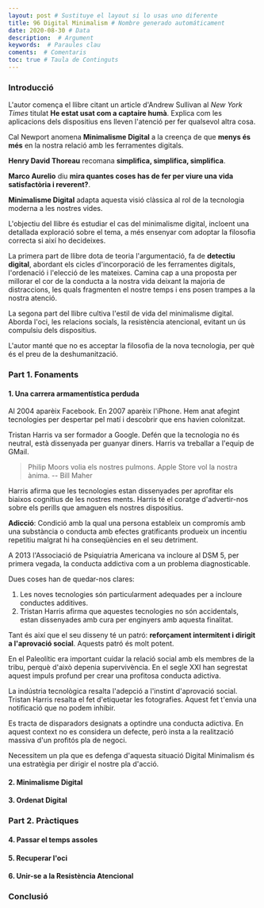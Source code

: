 ```yaml
---
layout: post # Sustituye el layout si lo usas uno diferente
title: 96 Digital Minimalism # Nombre generado automáticament
date: 2020-08-30 # Data
description:  # Argument
keywords:  # Paraules clau
coments:  # Comentaris
toc: true # Taula de Continguts
---
```


### Introducció ###

L'autor comença el llibre citant un article d'Andrew Sullivan al *New York Times* titulat **He estat usat com a captaire humà**. Explica com les aplicacions dels dispositius ens lleven l'atenció per fer qualsevol altra cosa.

Cal Newport anomena **Minimalisme Digital** a la creença de que **menys és més** en la nostra relació amb les ferramentes digitals.

**Henry David Thoreau** recomana **simplifica, simplifica, simplifica**.

**Marco Aurelio** diu **mira quantes coses has de fer per viure una vida satisfactòria i reverent?**.

**Minimalisme Digital** adapta aquesta visió clàssica al rol de la tecnologia moderna a les nostres vides.

L'objectiu del llibre és estudiar el cas del minimalisme digital, incloent una detallada exploració sobre el tema, a més ensenyar com adoptar la filosofia correcta si així ho decideixes.

La primera part de llibre dota de teoria l'argumentació, fa de **detectiu digital**, abordant els cicles d'incorporació de les ferramentes digitals, l'ordenació i l'elecció de les mateixes. Camina cap a una proposta per millorar el cor de la conducta a la nostra vida deixant la majoria de distraccions, les quals fragmenten el nostre temps i ens posen trampes a la nostra atenció.

La segona part del llibre cultiva l'estil de vida del minimalisme digital. Aborda l'oci, les relacions socials, la resistència atencional, evitant un ús compulsiu dels dispositius.

L'autor manté que no es acceptar la filosofia de la nova tecnologia, per què és el preu de la deshumanització.

### Part 1. Fonaments ###

#### 1. Una carrera armamentística perduda ####

Al 2004 aparèix Facebook. En 2007 aparèix l'iPhone. Hem anat afegint tecnologies per despertar pel matí i descobrir que ens havien colonitzat.

Tristan Harris va ser formador a Google. Defén que la tecnologia no és neutral, està dissenyada per guanyar diners. Harris va treballar a l'equip de GMail.

> Philip Moors volia els nostres pulmons.
> Apple Store vol la nostra ànima.
> -- Bill Maher

Harris afirma que les tecnologies estan dissenyades per aprofitar els biaixos cognitius de les nostres ments. Harris té el coratge d'advertir-nos sobre els perills que amaguen els nostres dispositius.

**Adicció**: Condició amb la qual una persona estableix un compromís amb una substància o conducta amb efectes gratificants produeix un incentiu repetitiu malgrat hi ha conseqüències en el seu detriment.

A 2013 l'Associació de Psiquiatria Americana va incloure al DSM 5, per primera vegada, la conducta addictiva com a un problema diagnosticable.

Dues coses han de quedar-nos clares:

1. Les noves tecnologies són particularment adequades per a incloure conductes additives.
2. Tristan Harris afirma que aquestes tecnologies no són accidentals, estan dissenyades amb cura per enginyers amb aquesta finalitat.

Tant és així que el seu disseny té un patró: **reforçament intermitent i dirigit a l'aprovació social**. Aquests patró és molt potent.

En el Paleolític era important cuidar la relació social amb els membres de la tribu, perquè d'això depenia supervivència. En el segle XXI han segrestat aquest impuls profund per crear una profitosa conducta adictiva.

La indústria tecnològica resalta l'adepció a l'instint d'aprovació social. Tristan Harris resalta el fet d'etiquetar les fotografies. Aquest fet t'envia una notificació que no podem inhibir.

Es tracta de disparadors designats a optindre una conducta adictiva. En aquest context no es considera un defecte, però insta a la realització massiva d'un profitós pla de negoci.

Necessitem un pla que es defenga d'aquesta situació Digital Minimalism és una estratègia per dirigir el nostre pla d'acció.


#### 2. Minimalisme Digital ####

#### 3. Ordenat Digital ####

### Part 2. Pràctiques ###

#### 4. Passar el temps assoles ####

#### 5. Recuperar l'oci ####

#### 6. Unir-se a la Resistència Atencional ####

### Conclusió ###
